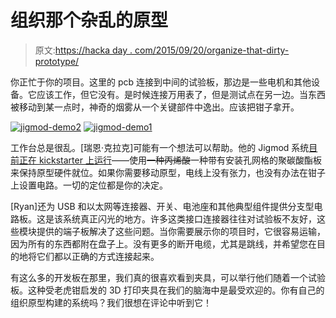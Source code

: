 # 组织那个杂乱的原型

> 原文:[https://hacka day . com/2015/09/20/organize-that-dirty-prototype/](https://hackaday.com/2015/09/20/organize-that-messy-prototype/)

你正忙于你的项目。这里的 pcb 连接到中间的试验板，那边是一些电机和其他设备。它应该工作，但它没有。是时候连接万用表了，但是测试点在另一边。当东西被移动到某一点时，神奇的烟雾从一个关键部件中逸出。应该把钳子拿开。

 [![jigmod-demo2](../Images/edc6f77005493d1dd7c6c75af335cd5c.png "jigmod-demo2")](https://hackaday.com/2015/09/20/organize-that-messy-prototype/jigmod-demo2/)  [![jigmod-demo1](../Images/5a4e85dd9b52e6e0f38fac3f7cc9e045.png "jigmod-demo1")](https://hackaday.com/2015/09/20/organize-that-messy-prototype/jigmod-demo1/) 

工作台总是很乱。[瑞恩·克拉克]可能有一个想法可以帮助。他的 Jigmod 系统[目前正在 kickstarter 上运行](https://www.kickstarter.com/projects/electroniclaunchpad/jigmod-electronic-circuit-building-system)——使用~~一种丙烯酸~~一种带有安装孔网格的聚碳酸酯板来保持原型硬件就位。如果你需要移动原型，电线上没有张力，也没有办法在钳子上设置电路。一切的定位都是你的决定。

[Ryan]还为 USB 和以太网等连接器、开关、电池座和其他典型组件提供分支型电路板。这是该系统真正闪光的地方。许多这类接口连接器往往对试验板不友好，这些模块提供的端子板解决了这些问题。当你需要展示你的项目时，它很容易运输，因为所有的东西都附在盘子上。没有更多的断开电缆，尤其是跳线，并希望您在目的地将它们都以正确的方式连接起来。

有这么多的开发板在那里，我们真的很喜欢看到夹具，可以举行他们随着一个试验板。这种受老虎钳启发的 3D 打印夹具在我们的脑海中是最受欢迎的。你有自己的组织原型构建的系统吗？我们很想在评论中听到它！